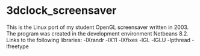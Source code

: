 # 3dclock_screensaver
This is the Linux port of my student OpenGL screensaver written in 2003.
The program was created in the development environment Netbeans 8.2. Links to the following libraries: -lXrandr -lX11 -lXfixes -lGL -lGLU -lpthread -lfreetype

